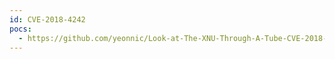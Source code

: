 ```yaml
---
id: CVE-2018-4242
pocs:
  - https://github.com/yeonnic/Look-at-The-XNU-Through-A-Tube-CVE-2018-4242-Write-up-Translation-
---
```

